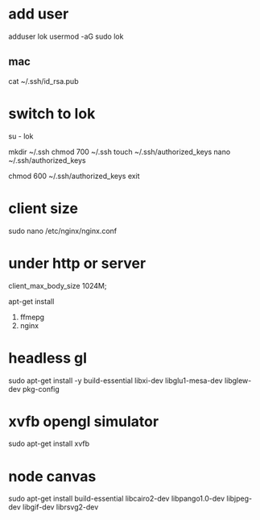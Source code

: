 # add user

adduser lok
usermod -aG sudo lok

## mac
cat ~/.ssh/id_rsa.pub

# switch to lok
su - lok

mkdir ~/.ssh
chmod 700 ~/.ssh
touch ~/.ssh/authorized_keys
nano ~/.ssh/authorized_keys

chmod 600 ~/.ssh/authorized_keys
exit


# client size

sudo nano /etc/nginx/nginx.conf

# under http or server
client_max_body_size 1024M;

apt-get install

1. ffmepg
2. nginx

# headless gl
sudo apt-get install -y build-essential libxi-dev libglu1-mesa-dev libglew-dev pkg-config

# xvfb opengl simulator
sudo apt-get install xvfb

# node canvas
sudo apt-get install build-essential libcairo2-dev libpango1.0-dev libjpeg-dev libgif-dev librsvg2-dev


